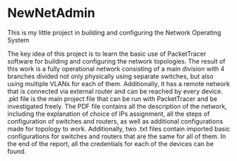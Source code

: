 # NewNetAdmin
This is my little project in building and configuring the Network Operating System

The key idea of this project is to learn the basic use of PacketTracer software for building and configuring the network topologies. 
The result of this work is a fully operational network consisting of a main division with 4 branches divided not only physically using separate switches, but also using multiple VLANs for each of them. Additionally, it has a remote network that is connected via external router and can be reached by every device.
.pkt file is the main project file that can be run with PacketTracer and be investigated freely. The PDF file contains all the description of the network, including the explanation of choice of IPs assignment, all the steps of configuration of switches and routers, as well as additional configurations made for topology to work.
Additionally, two .txt files contain imported basic configurations for switches and routers that are the same for all of them. 
In the end of the report, all the credentials for each of the devices can be found. 
